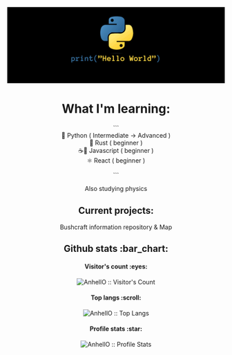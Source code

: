 <picture>
  <img src="./PYJSRS.gif">
</picture>


<h1 align="center"> What I'm learning: </h1>
<p align="center">
  ```<br>
    🐍 Python ( Intermediate -> Advanced ) <br>
    🦀 Rust ( beginner ) <br>
    ☕📜 Javascript ( beginner ) <br>
    ⚛ React ( beginner ) <br><br>
  ```
</p>
<p align="center">Also studying physics</p>

<h2 align="center"> Current projects: </h2>
<p align="center">Bushcraft information repository & Map</p>

<h2 align="center">Github stats :bar_chart:</h2>

<h4 align="center">Visitor's count :eyes:</h4>
<p align="center"><img src="https://profile-counter.glitch.me/{TheNortheWind}/count.svg" alt="AnhellO :: Visitor's Count" /></p>

<h4 align="center">Top langs :scroll:</h4>

<p align="center"><img src="https://github-readme-stats.vercel.app/api/top-langs/?username=TheNortheWind&langs_count=10&theme=tokyonight&layout=compact" alt="AnhellO :: Top Langs" /></p>

<h4 align="center">Profile stats :star:</h4>

<p align="center"><img src="https://github-readme-stats.vercel.app/api?username=TheNortheWind&show_icons=true&theme=synthwave" alt="AnhellO :: Profile Stats" /></p>

